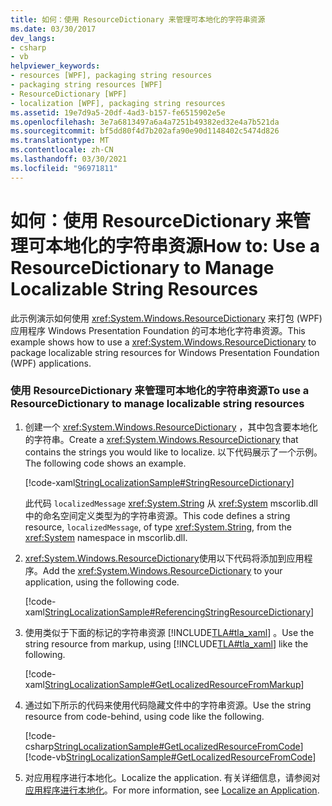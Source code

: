 ```yaml
---
title: 如何：使用 ResourceDictionary 来管理可本地化的字符串资源
ms.date: 03/30/2017
dev_langs:
- csharp
- vb
helpviewer_keywords:
- resources [WPF], packaging string resources
- packaging string resources [WPF]
- ResourceDictionary [WPF]
- localization [WPF], packaging string resources
ms.assetid: 19e7d9a5-20df-4ad3-b157-fe6515902e5e
ms.openlocfilehash: 3e7a6813497a6a4a7251b49382ed32e4a7b521da
ms.sourcegitcommit: bf5dd80f4d7b202afa90e90d1148402c5474d826
ms.translationtype: MT
ms.contentlocale: zh-CN
ms.lasthandoff: 03/30/2021
ms.locfileid: "96971811"
---
```

# <a name="how-to-use-a-resourcedictionary-to-manage-localizable-string-resources"></a><span data-ttu-id="c9df6-102">如何：使用 ResourceDictionary 来管理可本地化的字符串资源</span><span class="sxs-lookup"><span data-stu-id="c9df6-102">How to: Use a ResourceDictionary to Manage Localizable String Resources</span></span>
<span data-ttu-id="c9df6-103">此示例演示如何使用 <xref:System.Windows.ResourceDictionary> 来打包 (WPF) 应用程序 Windows Presentation Foundation 的可本地化字符串资源。</span><span class="sxs-lookup"><span data-stu-id="c9df6-103">This example shows how to use a <xref:System.Windows.ResourceDictionary> to package localizable string resources for Windows Presentation Foundation (WPF) applications.</span></span>  
  
### <a name="to-use-a-resourcedictionary-to-manage-localizable-string-resources"></a><span data-ttu-id="c9df6-104">使用 ResourceDictionary 来管理可本地化的字符串资源</span><span class="sxs-lookup"><span data-stu-id="c9df6-104">To use a ResourceDictionary to manage localizable string resources</span></span>  
  
1. <span data-ttu-id="c9df6-105">创建一个 <xref:System.Windows.ResourceDictionary> ，其中包含要本地化的字符串。</span><span class="sxs-lookup"><span data-stu-id="c9df6-105">Create a <xref:System.Windows.ResourceDictionary> that contains the strings you would like to localize.</span></span> <span data-ttu-id="c9df6-106">以下代码展示了一个示例。</span><span class="sxs-lookup"><span data-stu-id="c9df6-106">The following code shows an example.</span></span>  
  
     [!code-xaml[StringLocalizationSample#StringResourceDictionary](~/samples/snippets/csharp/VS_Snippets_Wpf/StringLocalizationSample/CSharp/StringResources.xaml#stringresourcedictionary)]  
  
     <span data-ttu-id="c9df6-107">此代码 `localizedMessage` <xref:System.String> 从 <xref:System> mscorlib.dll 中的命名空间定义类型为的字符串资源。</span><span class="sxs-lookup"><span data-stu-id="c9df6-107">This code defines a string resource, `localizedMessage`, of type <xref:System.String>, from the <xref:System> namespace in mscorlib.dll.</span></span>  
  
2. <span data-ttu-id="c9df6-108"><xref:System.Windows.ResourceDictionary>使用以下代码将添加到应用程序。</span><span class="sxs-lookup"><span data-stu-id="c9df6-108">Add the <xref:System.Windows.ResourceDictionary> to your application, using the following code.</span></span>  
  
     [!code-xaml[StringLocalizationSample#ReferencingStringResourceDictionary](~/samples/snippets/csharp/VS_Snippets_Wpf/StringLocalizationSample/CSharp/App.xaml#referencingstringresourcedictionary)]  
  
3. <span data-ttu-id="c9df6-109">使用类似于下面的标记的字符串资源 [!INCLUDE[TLA#tla_xaml](../../../includes/tlasharptla-xaml-md.md)] 。</span><span class="sxs-lookup"><span data-stu-id="c9df6-109">Use the string resource from markup, using [!INCLUDE[TLA#tla_xaml](../../../includes/tlasharptla-xaml-md.md)] like the following.</span></span>  
  
     [!code-xaml[StringLocalizationSample#GetLocalizedResourceFromMarkup](~/samples/snippets/csharp/VS_Snippets_Wpf/StringLocalizationSample/CSharp/MainWindow.xaml#getlocalizedresourcefrommarkup)]  
  
4. <span data-ttu-id="c9df6-110">通过如下所示的代码来使用代码隐藏文件中的字符串资源。</span><span class="sxs-lookup"><span data-stu-id="c9df6-110">Use the string resource from code-behind, using code like the following.</span></span>  
  
     [!code-csharp[StringLocalizationSample#GetLocalizedResourceFromCode](~/samples/snippets/csharp/VS_Snippets_Wpf/StringLocalizationSample/CSharp/MainWindow.xaml.cs#getlocalizedresourcefromcode)]
     [!code-vb[StringLocalizationSample#GetLocalizedResourceFromCode](~/samples/snippets/visualbasic/VS_Snippets_Wpf/StringLocalizationSample/VisualBasic/MainWindow.xaml.vb#getlocalizedresourcefromcode)]  
  
5. <span data-ttu-id="c9df6-111">对应用程序进行本地化。</span><span class="sxs-lookup"><span data-stu-id="c9df6-111">Localize the application.</span></span> <span data-ttu-id="c9df6-112">有关详细信息，请参阅对 [应用程序进行本地化](how-to-localize-an-application.md)。</span><span class="sxs-lookup"><span data-stu-id="c9df6-112">For more information, see [Localize an Application](how-to-localize-an-application.md).</span></span>
